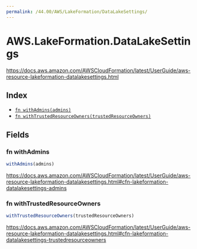 ```yaml
---
permalink: /44.00/AWS/LakeFormation/DataLakeSettings/
---
```


# AWS.LakeFormation.DataLakeSettings

https://docs.aws.amazon.com/AWSCloudFormation/latest/UserGuide/aws-resource-lakeformation-datalakesettings.html

## Index

* [`fn withAdmins(admins)`](#fn-withadmins)
* [`fn withTrustedResourceOwners(trustedResourceOwners)`](#fn-withtrustedresourceowners)

## Fields

### fn withAdmins

```ts
withAdmins(admins)
```

https://docs.aws.amazon.com/AWSCloudFormation/latest/UserGuide/aws-resource-lakeformation-datalakesettings.html#cfn-lakeformation-datalakesettings-admins

### fn withTrustedResourceOwners

```ts
withTrustedResourceOwners(trustedResourceOwners)
```

https://docs.aws.amazon.com/AWSCloudFormation/latest/UserGuide/aws-resource-lakeformation-datalakesettings.html#cfn-lakeformation-datalakesettings-trustedresourceowners